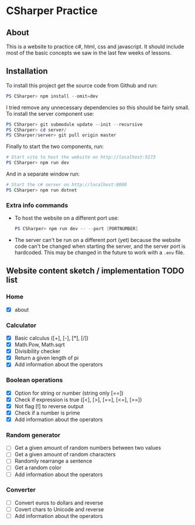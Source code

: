 # CSharper Practice

## About

This is a website to practice c#, html, css and javascript. It should include most of the basic concepts we saw in the last few weeks of lessons.

## Installation

To install this project get the source code from Github and run:

```powershell
PS CSharper> npm install --omit=dev
```

I tried remove any unnecessary dependencies so this should be fairly small.  
To install the server component use:

```powershell
PS CSharper> git submodule update --init --recursive
PS CSharper> cd server/
PS CSharper/server> git pull origin master
```

Finally to start the two components, run:

```powershell
# Start vite to host the website on http://localhost:5173
PS CSharper> npm run dev
```

And in a separate window run:

```powershell
# Start the c# server on http://localhost:8000
PS CSharper> npm run dotnet
```

### Extra info commands

- To host the website on a different port use:

    ```powershell
    PS CSharper> npm run dev -- --port [PORTNUMBER]
    ```

- The server can't be run on a different port (yet) because the website code can't be changed when starting the server, and the server port is hardcoded. This may be changed in the future to work with a `.env` file.

## Website content sketch / implementation TODO list

### Home

- [x] about

### Calculator

- [x] Basic calculus ([+], [-], [*], [/])
- [x] Math.Pow, Math.sqrt
- [x] Divisibility checker
- [x] Return a given length of pi
- [x] Add information about the operators

### Boolean operations

- [x] Option for string or number (string only [==])
- [x] Check if expression is true ([<], [>], [==], [<=], [>=])
- [x] Not flag [!] to reverse output
- [x] Check if a number is prime
- [x] Add information about the operators

### Random generator

- [ ] Get a given amount of random numbers between two values
- [ ] Get a given amount of random characters
- [ ] Randomly rearrange a sentence
- [ ] Get a random color
- [ ] Add information about the operators

### Converter

- [ ] Convert euros to dollars and reverse
- [ ] Covert chars to Unicode and reverse
- [ ] Add information about the operators
